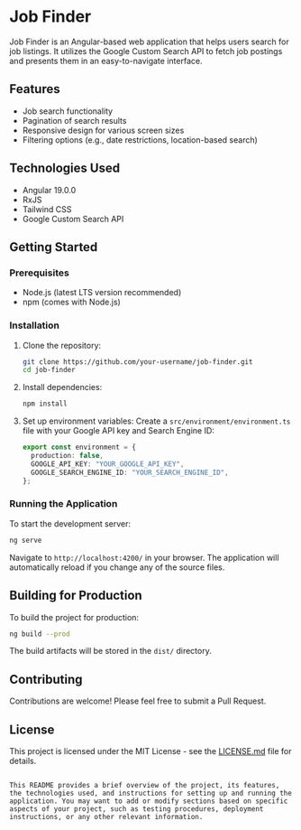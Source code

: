 # Job Finder

Job Finder is an Angular-based web application that helps users search for job listings. It utilizes the Google Custom Search API to fetch job postings and presents them in an easy-to-navigate interface.

## Features

- Job search functionality
- Pagination of search results
- Responsive design for various screen sizes
- Filtering options (e.g., date restrictions, location-based search)

## Technologies Used

- Angular 19.0.0
- RxJS
- Tailwind CSS
- Google Custom Search API

## Getting Started

### Prerequisites

- Node.js (latest LTS version recommended)
- npm (comes with Node.js)

### Installation

1. Clone the repository:
   ```bash
   git clone https://github.com/your-username/job-finder.git
   cd job-finder
   ```

2. Install dependencies:
   ```bash
   npm install
   ```

3. Set up environment variables:
   Create a `src/environment/environment.ts` file with your Google API key and Search Engine ID:
   ```typescript
   export const environment = {
     production: false,
     GOOGLE_API_KEY: "YOUR_GOOGLE_API_KEY",
     GOOGLE_SEARCH_ENGINE_ID: "YOUR_SEARCH_ENGINE_ID",
   };
   ```

### Running the Application

To start the development server:

```bash
ng serve
```

Navigate to `http://localhost:4200/` in your browser. The application will automatically reload if you change any of the source files.

## Building for Production

To build the project for production:

```bash
ng build --prod
```

The build artifacts will be stored in the `dist/` directory.

## Contributing

Contributions are welcome! Please feel free to submit a Pull Request.

## License

This project is licensed under the MIT License - see the [LICENSE.md](LICENSE.md) file for details.
```

This README provides a brief overview of the project, its features, the technologies used, and instructions for setting up and running the application. You may want to add or modify sections based on specific aspects of your project, such as testing procedures, deployment instructions, or any other relevant information.
